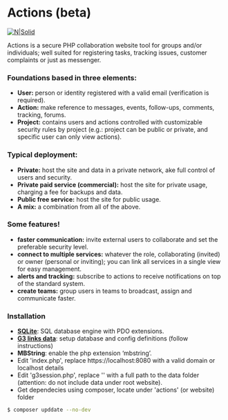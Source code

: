 # Actions (beta)
[![N|Solid](https://g3links.com/actions/g3links_brand.png)](https://g3links.com/actions)

Actions is a secure PHP  collaboration website tool for groups and/or individuals; well suited for registering tasks, tracking issues, customer complaints or just as messenger.
### Foundations based in three elements:
- **User:** person or identity registered with a valid email (verification is required).  
- **Action:** make reference to messages, events, follow-ups, comments, tracking, forums.  
- **Project:** contains users and actions controlled with customizable security rules by project (e.g.: project can be public or private, and specific user can only view actions).
### Typical deployment:
- **Private:** host the site and data in a private network, ake full control of users and security.
- **Private paid service (commercial):** host the site for private usage, charging a fee for backups and data.
- **Public free service:** host the site for public usage.
- **A mix:** a combination from all of the above.
### Some features!
- **faster communication:** invite external users to collaborate and set the preferable security level.
- **connect to multiple services:** whatever the role,  collaborating (invited) or owner (personal or inviting); you can link all services in a single view for easy management.
- **alerts and tracking:** subscribe to actions to receive notifications on top of the standard system.
- **create teams:** group users in teams to broadcast, assign and communicate faster.
### Installation
- **[SQLite](https://www.sqlite.org/index.html)**: SQL database engine with PDO extensions.
- **[G3 links data](https://github.com/g3links/data)**: setup database and config definitions (follow instructions)
- **MBString**: enable the php extension ‘mbstring’.
- Edit 'index.php', replace https://localhost:8080 with a valid domain or localhost details
- Edit 'g3session.php', replace '<here real data folder path>' with a full path to the data folder (attention: do not include data under root website). 
- Get dependecies using composer, locate under 'actions' (or website) folder
```sh
$ composer upddate --no-dev
```
